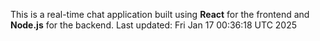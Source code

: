 This is a real-time chat application built using **React** for the frontend and **Node.js** for the backend.
Last updated: Fri Jan 17 00:36:18 UTC 2025

